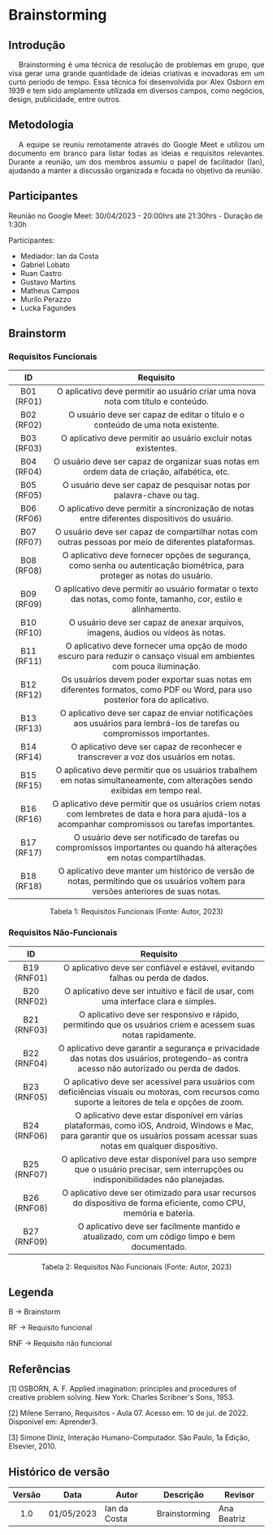# Brainstorming

## Introdução
<p style="text-indent: 20px; text-align: justify">
Brainstorming é uma técnica de resolução de problemas em grupo, que visa gerar uma grande quantidade de ideias criativas e inovadoras em um curto período de tempo. Essa técnica foi desenvolvida por Alex Osborn em 1939 e tem sido amplamente utilizada em diversos campos, como negócios, design, publicidade, entre outros.
</p>

## Metodologia
<p style="text-indent: 20px; text-align: justify">
A equipe se reuniu remotamente através do Google Meet e utilizou um documento em branco para listar todas as ideias e requisitos relevantes. Durante a reunião, um dos membros assumiu o papel de facilitador (Ian), ajudando a manter a discussão organizada e focada no objetivo da reunião.
</p>

## Participantes
Reunião no Google Meet: 30/04/2023 - 20:00hrs até 21:30hrs - Duração de 1:30h

Participantes:

- Mediador: Ian da Costa
- Gabriel Lobato
- Ruan Castro
- Gustavo Martins
- Matheus Campos
- Murilo Perazzo
- Lucka Fagundes


## Brainstorm

### Requisitos Funcionais


|     ID     |                                                                      Requisito                                                                       |
| :--------: | :--------------------------------------------------------------------------------------------------------------------------------------------------: |
| B01 (RF01) |                                   O aplicativo deve permitir ao usuário criar uma nova nota com título e conteúdo.                                   |
| B02 (RF02) |                                   O usuário deve ser capaz de editar o título e o conteúdo de uma nota existente.                                    |
| B03 (RF03) |                                           O aplicativo deve permitir ao usuário excluir notas existentes.                                            |
| B04 (RF04) |                              O usuário deve ser capaz de organizar suas notas em ordem data de criação, alfabética, etc.                             |
| B05 (RF05) |                                        O usuário deve ser capaz de pesquisar notas por palavra-chave ou tag.                                         |
| B06 (RF06) |                            O aplicativo deve permitir a sincronização de notas entre diferentes dispositivos do usuário.                             |
| B07 (RF07) |                        O usuário deve ser capaz de compartilhar notas com outras pessoas por meio de diferentes plataformas.                         |
| B08 (RF08) |              O aplicativo deve fornecer opções de segurança, como senha ou autenticação biométrica, para proteger as notas do usuário.               |
| B09 (RF09) |                   O aplicativo deve permitir ao usuário formatar o texto das notas, como fonte, tamanho, cor, estilo e alinhamento.                   |
| B10 (RF10) |                                   O usuário deve ser capaz de anexar arquivos, imagens, áudios ou vídeos às notas.                                   |
| B11 (RF11) |                 O aplicativo deve fornecer uma opção de modo escuro para reduzir o cansaço visual em ambientes com pouca iluminação.                 |
| B12 (RF12) |             Os usuários devem poder exportar suas notas em diferentes formatos, como PDF ou Word, para uso posterior fora do aplicativo.             |
| B13 (RF13) |               O aplicativo deve ser capaz de enviar notificações aos usuários para lembrá-los de tarefas ou compromissos importantes.                |
| B14 (RF14) |                                 O aplicativo deve ser capaz de reconhecer e transcrever a voz dos usuários em notas.                                 |
| B15 (RF15) |             O aplicativo deve permitir que os usuários trabalhem em notas simultaneamente, com alterações sendo exibidas em tempo real.              |
| B16 (RF16) | O aplicativo deve permitir que os usuários criem notas com lembretes de data e hora para ajudá-los a acompanhar compromissos ou tarefas importantes. |
| B17 (RF17) |                O usuário deve ser notificado de tarefas ou compromissos importantes ou quando há alterações em notas compartilhadas.                 |
| B18 (RF18) |          O aplicativo deve manter um histórico de versão de notas, permitindo que os usuários voltem para versões anteriores de suas notas.          |
<div style="text-align: center">
<p style="text-align: center">Tabela 1: Requisitos Funcionais (Fonte: Autor, 2023)</p>
</div>

### Requisitos Não-Funcionais


|     ID      |                                                                                  Requisito                                                                                   |
| :---------: | :--------------------------------------------------------------------------------------------------------------------------------------------------------------------------: |
| B19 (RNF01) |                                                O aplicativo deve ser confiável e estável, evitando falhas ou perda de dados.                                                 |
| B20 (RNF02) |                                             O aplicativo deve ser intuitivo e fácil de usar, com uma interface clara e simples.                                              |
| B21 (RNF03) |                                O aplicativo deve ser responsivo e rápido, permitindo que os usuários criem e acessem suas notas rapidamente.                                 |
| B22 (RNF04) |                  O aplicativo deve garantir a segurança e privacidade das notas dos usuários, protegendo-as contra acesso não autorizado ou perda de dados.                  |
| B23 (RNF05) |              O aplicativo deve ser acessível para usuários com deficiências visuais ou motoras, com recursos como suporte a leitores de tela e opções de zoom.               |
| B24 (RNF06) | O aplicativo deve estar disponível em várias plataformas, como iOS, Android, Windows e Mac, para garantir que os usuários possam acessar suas notas em qualquer dispositivo. |
| B25 (RNF07) |                      O aplicativo deve estar disponível para uso sempre que o usuário precisar, sem interrupções ou indisponibilidades não planejadas.                       |
| B26 (RNF08) |                              O aplicativo deve ser otimizado para usar recursos do dispositivo de forma eficiente, como CPU, memória e bateria.                              |
| B27 (RNF09) |                                        O aplicativo deve ser facilmente mantido e atualizado, com um código limpo e bem documentado.                                         |
<div style="text-align: center">
<p style="text-align: center">Tabela 2: Requisitos Não Funcionais (Fonte: Autor, 2023)</p>
</div>

## Legenda

<p>
B -> Brainstorm
</p>
<p>
RF -> Requisito funcional
</p>
<p>
RNF -> Requisito não funcional
</p>



## Referências
[1] OSBORN, A. F. Applied imagination: principles and procedures of creative problem solving. New York: Charles Scribner's Sons, 1953.

[2] Milene Serrano, Requisitos - Aula 07. Acesso em: 10 de jul. de 2022. Disponível em: Aprender3.

[3] Simone Diniz, Interação Humano-Computador. São Paulo, 1a Edição, Elsevier, 2010.

## Histórico de versão
| Versão | Data       | Autor        | Descrição     | Revisor     |
| :----: | ---------- | ------------ | ------------- | ----------- |
|  1.0   | 01/05/2023 | Ian da Costa | Brainstorming | Ana Beatriz |

